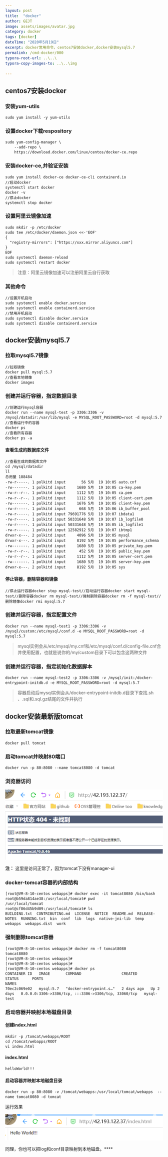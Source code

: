 ```yaml
---
layout: post
title:  "docker"
author: GEJT
image: assets/images/avatar.jpg
category: docker
tags: [docker]
dateTime: "2020年5月19日"
excerpt: docker常用命令，centos7安装docker,docker安装mysql5.7
permalink: /cmd-docker/000
typora-root-url: ..\..\
typora-copy-images-to: ..\..\img

---
```


## centos7安装docker

### 安装yum-utils

```
sudo yum install -y yum-utils
```

### 设置docker下载respository

```
sudo yum-config-manager \
    --add-repo \
    https://download.docker.com/linux/centos/docker-ce.repo

```

### 安装docker-ce,并验证安装

```
sudo yum install docker-ce docker-ce-cli containerd.io
//启动docker
systemctl start docker
docker -v
//停止docker
systemctl stop docker
```

### 设置阿里云镜像加速

```
sudo mkdir -p /etc/docker
sudo tee /etc/docker/daemon.json <<-'EOF'
{
  "registry-mirrors": ["https://xxx.mirror.aliyuncs.com"]
}
EOF
sudo systemctl daemon-reload
sudo systemctl restart docker

```

> 注意：阿里云镜像加速可以注册阿里云自行获取

### 其他命令

```
//设置开机启动
sudo systemctl enable docker.service
sudo systemctl enable containerd.service
//禁用开机启动
sudo systemctl disable docker.service
sudo systemctl disable containerd.service
```

## docker安装mysql5.7

### 拉取mysql5.7镜像

```
//拉取镜像
docker pull mysql:5.7
//查看本地镜像
docker images
```

### 创建并运行容器，指定数据目录

```
//创建运行mysql容器
docker run --name mysql-test -p 3306:3306 -v /mysql/datadir:/var/lib/mysql -e MYSQL_ROOT_PASSWORD=root -d mysql:5.7
//查看运行中的容器
docker ps
//查看所有容器
docker ps -a
```

#### 查看生成的数据库文件

```
//查看生成的数据库文件
cd /mysql/datadir
ll
总用量 188484
-rw-r-----. 1 polkitd input       56 5月  19 10:05 auto.cnf
-rw-------. 1 polkitd input     1680 5月  19 10:05 ca-key.pem
-rw-r--r--. 1 polkitd input     1112 5月  19 10:05 ca.pem
-rw-r--r--. 1 polkitd input     1112 5月  19 10:05 client-cert.pem
-rw-------. 1 polkitd input     1676 5月  19 10:05 client-key.pem
-rw-r-----. 1 polkitd input      668 5月  19 10:06 ib_buffer_pool
-rw-r-----. 1 polkitd input 79691776 5月  19 10:07 ibdata1
-rw-r-----. 1 polkitd input 50331648 5月  19 10:07 ib_logfile0
-rw-r-----. 1 polkitd input 50331648 5月  19 10:05 ib_logfile1
-rw-r-----. 1 polkitd input 12582912 5月  19 10:07 ibtmp1
drwxr-x---. 2 polkitd input     4096 5月  19 10:05 mysql
drwxr-x---. 2 polkitd input     8192 5月  19 10:05 performance_schema
-rw-------. 1 polkitd input     1680 5月  19 10:05 private_key.pem
-rw-r--r--. 1 polkitd input      452 5月  19 10:05 public_key.pem
-rw-r--r--. 1 polkitd input     1112 5月  19 10:05 server-cert.pem
-rw-------. 1 polkitd input     1680 5月  19 10:05 server-key.pem
drwxr-x---. 2 polkitd input     8192 5月  19 10:05 sys
```

#### 停止容器，删除容器和镜像

```
//停止运行容器docker stop mysql-test//启动运行容器docker start mysql-test//删除容器docker rm mysql-test//强制删除容器docker rm -f mysql-test//删除镜像docker rmi mysql:5.7
```



### 创建并运行容器，指定配置文件

```
docker run --name mysql-test1 -p 3306:3306 -v /mysql/custom:/etc/mysql/conf.d -e MYSQL_ROOT_PASSWORD=root -d mysql:5.7
```

> mysql实例会从/etc/mysql/my.cnf和/etc/mysql/conf.d/config-file.cnf合并使用配置，也就是说你的/my/custom目录下可以包含这两种文件

### 创建并运行容器，指定初始化数据脚本

```
docker run --name mysql-test2 -p 3306:3306 -v /mysql/init:/docker-entrypoint-initdb.d -e MYSQL_ROOT_PASSWORD=root -d mysql:5.7
```

> 容器启动后mysql实例会从/docker-entrypoint-initdb.d目录下查找.sh 、.sql和.sql.gz结尾的文件并执行

## docker安装最新版tomcat

### 拉取最新tomcat镜像

```
docker pull tomcat
```
### 启动tomcat并映射80端口
```
docker run -p 80:8080 --name tomcat8080 -d tomcat
```
### 浏览器访问
![image-20210528095406959](/img/image-20210528095406959.png)

**注：** 这里是访问正常了，因为tomcat下没有manager-ui

### docker-tomcat容器的内部结构

```
[root@VM-8-10-centos webapps]# docker exec -it tomcat8080 /bin/bash
root@b59da814ae38:/usr/local/tomcat# pwd
/usr/local/tomcat
root@cf86d45b9d09:/usr/local/tomcat# ls
BUILDING.txt  CONTRIBUTING.md  LICENSE	NOTICE	README.md  RELEASE-NOTES  RUNNING.txt  bin  conf  lib  logs  native-jni-lib  temp  webapps  webapps.dist  work
```

### 强制删除tomcat容器

```
[root@VM-8-10-centos webapps]# docker rm -f tomcat8080
tomcat8080
[root@VM-8-10-centos webapps]# 
[root@VM-8-10-centos webapps]# 
[root@VM-8-10-centos webapps]# docker ps
CONTAINER ID   IMAGE       COMMAND                  CREATED      STATUS      PORTS                                                  NAMES
70ec2c069e02   mysql:5.7   "docker-entrypoint.s…"   2 days ago   Up 2 days   0.0.0.0:3306->3306/tcp, :::3306->3306/tcp, 33060/tcp   mysql-test

```

### 启动容器并映射本地磁盘目录

#### 创建index.html

```
mkdir -p /tomcat/webapps/ROOT
cd /tomcat/webapps/ROOT
vi index.html
```

#### index.html

```
helloWorld!!!
```

#### 启动容器并映射本地磁盘目录

```
docker run -p 80:8080 -v /tomcat/webapps:/usr/local/tomcat/webapps  --name tomcat8080 -d tomcat
```

运行效果

![image-20210528100327576](/img/image-20210528100327576.png)

同理，你也可以把log和conf目录映射到本地磁盘。****

